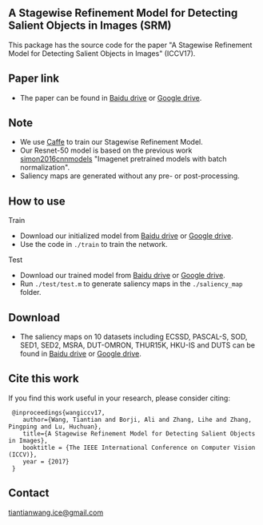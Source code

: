 ## A Stagewise Refinement Model for Detecting Salient Objects in Images (SRM)
This package has the source code for the paper "A Stagewise Refinement Model for Detecting Salient Objects in Images" (ICCV17).

## Paper link
* The paper can be found in [Baidu drive](https://pan.baidu.com/s/1xsWs-v80s4CQJOl_ouq3NA) or [Google drive](https://drive.google.com/open?id=0B_MpGgTntG47b18yUlJxOGtuNDA).

## Note
* We use [Caffe](https://github.com/hszhao/PSPNet) to train our Stagewise Refinement Model.
* Our Resnet-50 model is based on the previous work [simon2016cnnmodels](https://arxiv.org/pdf/1612.01452.pdf) "Imagenet pretrained models with batch normalization".
* Saliency maps are generated without any pre- or post-processing.

## How to use
Train
* Download our initialized model from [Baidu drive](https://pan.baidu.com/s/1UDIoe6Sp9tS6cNEt5PryGA) or [Google drive](https://drive.google.com/open?id=1VjBKqOwqpxeFoVjCxd9ueiuR63CB5u_P).
* Use the code in `./train` to train the network.

Test
* Download our trained model from [Baidu drive](https://pan.baidu.com/s/1Xp2T4J0k-5haiMlf4w3EEQ) or [Google drive](https://drive.google.com/open?id=1J4vDCihL-yism_Dn3J_dhgV9EH3a0Mia).
* Run `./test/test.m` to generate saliency maps in the `./saliency_map` folder. 

## Download
* The saliency maps on 10 datasets including ECSSD, PASCAL-S, SOD, SED1, SED2, MSRA, DUT-OMRON, THUR15K, HKU-IS and DUTS can be found in [Baidu drive](https://pan.baidu.com/s/1ugcMJ252awPpl5k0EkfpHg) or [Google drive]().

## Cite this work
If you find this work useful in your research, please consider citing:

     @inproceedings{wangiccv17,
        author={Wang, Tiantian and Borji, Ali and Zhang, Lihe and Zhang, Pingping and Lu, Huchuan},
        title={A Stagewise Refinement Model for Detecting Salient Objects in Images},
        booktitle = {The IEEE International Conference on Computer Vision (ICCV)},
        year = {2017}
     }
     

## Contact
tiantianwang.ice@gmail.com



